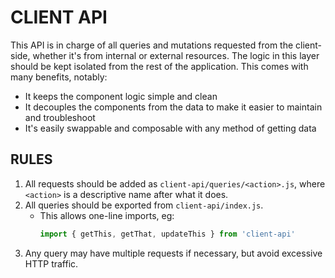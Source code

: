 # CLIENT API

This API is in charge of all queries and mutations requested from the client-side, whether it's from internal or external resources.  The logic in this layer should be kept isolated from the rest of the application.  This comes with many benefits, notably:

- It keeps the component logic simple and clean
- It decouples the components from the data to make it easier to maintain and troubleshoot
- It's easily swappable and composable with any method of getting data

## RULES

1. All requests should be added as `client-api/queries/<action>.js`, where `<action>` is a descriptive name after what it does.
2. All queries should be exported from `client-api/index.js`.
    - This allows one-line imports, eg:
        ```js
        import { getThis, getThat, updateThis } from 'client-api'
        ```
3. Any query may have multiple requests if necessary, but avoid excessive HTTP traffic.
